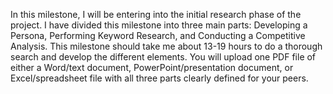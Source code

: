 In this milestone, I will be entering into the initial research phase of the project. I have divided this milestone into three main parts: Developing a Persona, Performing Keyword Research, and Conducting a Competitive Analysis. This milestone should take me about 13-19 hours to do a thorough search and develop the different elements. You will upload one PDF file of either a Word/text document, PowerPoint/presentation document, or Excel/spreadsheet file with all three parts clearly defined for your peers.
